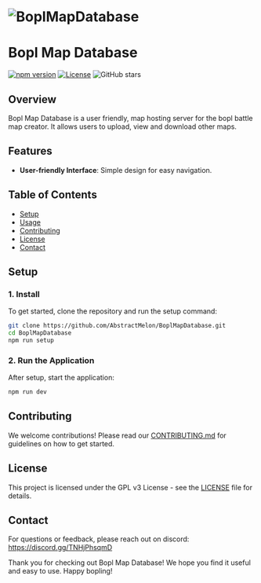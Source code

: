 # ![BoplMapDatabase](https://via.placeholder.com/800x200?text=BoplMapDatabase)

# Bopl Map Database

[![npm version](https://img.shields.io/npm/v/npm.svg)](https://www.npmjs.com/package/npm)
[![License](https://img.shields.io/badge/license-GPL-brightgreen.svg)](https://opensource.org/licenses/GPL)
![GitHub stars](https://img.shields.io/github/stars/Abstractmelon/BoplMapDatabase.svg?style=social)

## Overview

Bopl Map Database is a user friendly, map hosting server for the bopl battle map creator. It allows users to upload, view and download other maps.

## Features

- **User-friendly Interface**: Simple design for easy navigation.

## Table of Contents

- [Setup](#setup)
- [Usage](#usage)
- [Contributing](#contributing)
- [License](#license)
- [Contact](#contact)

## Setup

### 1. Install

To get started, clone the repository and run the setup command:

```bash
git clone https://github.com/AbstractMelon/BoplMapDatabase.git
cd BoplMapDatabase
npm run setup
```

### 2. Run the Application

After setup, start the application:

```bash
npm run dev
```

## Contributing

We welcome contributions! Please read our [CONTRIBUTING.md](CONTRIBUTING.md) for guidelines on how to get started.

## License

This project is licensed under the GPL v3 License - see the [LICENSE](LICENSE) file for details.

## Contact

For questions or feedback, please reach out on discord:
https://discord.gg/TNHjPhsqmD

Thank you for checking out Bopl Map Database! We hope you find it useful and easy to use. Happy bopling!
